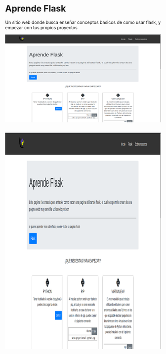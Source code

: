 # Aprende Flask
Un sitio web donde busca enseñar conceptos basicos de como usar flask, y empezar con tus propios proyectos

![Mi inicio](https://github.com/Luis-Blash/aprende-flask/blob/master/src/githubRead/aprende-flask.png)

<br>
<img height="700" src="https://github.com/Luis-Blash/aprende-flask/blob/master/src/githubRead/aprende-flask.png" alr"Inicio">
</br>
